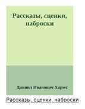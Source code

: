 ![](Рассказы,%20сценки,%20наброски.jpg)  
[Рассказы, сценки, наброски](Рассказы,%20сценки,%20наброски)
